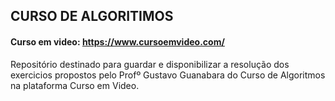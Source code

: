 ## CURSO DE ALGORITIMOS
#### Curso em video: https://www.cursoemvideo.com/

Repositório destinado para guardar e disponibilizar a resolução dos exercicios propostos  pelo Profº Gustavo Guanabara do Curso de Algoritmos na plataforma Curso em Video.
